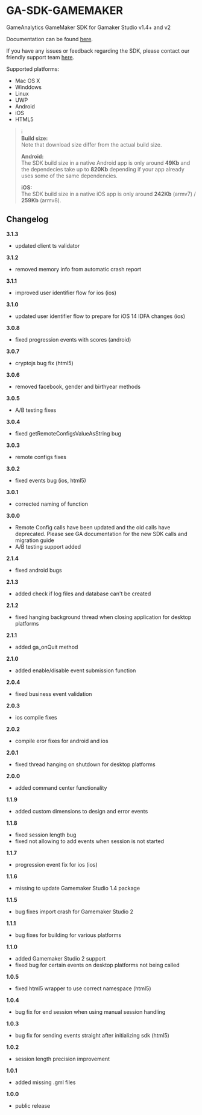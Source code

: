 GA-SDK-GAMEMAKER
================

GameAnalytics GameMaker SDK for Gamaker Studio v1.4+ and v2

Documentation can be found [here](https://gameanalytics.com/docs/gamemaker-sdk).

If you have any issues or feedback regarding the SDK, please contact our friendly support team [here](https://gameanalytics.com/contact).

Supported platforms:

* Mac OS X
* Winddows
* Linux
* UWP
* Android
* iOS
* HTML5


> :information_source:   
> **Build size:**   
> Note that download size differ from the actual build size.   
>   
> **Android:**   
> The SDK build size in a native Android app is only around **49Kb** and the dependecies take up to **820Kb** depending if your app already uses some of the same dependencies.   
>   
> **iOS:**   
> The SDK build size in a native iOS app is only around **242Kb** (armv7) / **259Kb** (armv8).

Changelog
---------
<!--(CHANGELOG_TOP)-->
**3.1.3**
* updated client ts validator

**3.1.2**
* removed memory info from automatic crash report

**3.1.1**
* improved user identifier flow for ios (ios)

**3.1.0**
* updated user identifier flow to prepare for iOS 14 IDFA changes (ios)

**3.0.8**
* fixed progression events with scores (android)

**3.0.7**
* cryptojs bug fix (html5)

**3.0.6**
* removed facebook, gender and birthyear methods

**3.0.5**
* A/B testing fixes

**3.0.4**
* fixed getRemoteConfigsValueAsString bug

**3.0.3**
* remote configs fixes

**3.0.2**
* fixed events bug (ios, html5)

**3.0.1**
* corrected naming of function

**3.0.0**
* Remote Config calls have been updated and the old calls have deprecated. Please see GA documentation for the new SDK calls and migration guide
* A/B testing support added

**2.1.4**
* fixed android bugs

**2.1.3**
* added check if log files and database can't be created

**2.1.2**
* fixed hanging background thread when closing application for desktop platforms

**2.1.1**
* added ga_onQuit method

**2.1.0**
* added enable/disable event submission function

**2.0.4**
* fixed business event validation

**2.0.3**
* ios compile fixes

**2.0.2**
* compile eror fixes for android and ios

**2.0.1**
* fixed thread hanging on shutdown for desktop platforms

**2.0.0**
* added command center functionality

**1.1.9**
* added custom dimensions to design and error events

**1.1.8**
* fixed session length bug
* fixed not allowing to add events when session is not started

**1.1.7**
* progression event fix for ios (ios)

**1.1.6**
* missing to update Gamemaker Studio 1.4 package

**1.1.5**
* bug fixes import crash for Gamemaker Studio 2

**1.1.1**
* bug fixes for building for various platforms

**1.1.0**
* added Gamemaker Studio 2 support
* fixed bug for certain events on desktop platforms not being called

**1.0.5**
* fixed html5 wrapper to use correct namespace (html5)

**1.0.4**
* bug fix for end session when using manual session handling

**1.0.3**
* bug fix for sending events straight after initializing sdk (html5)

**1.0.2**
* session length precision improvement

**1.0.1**
* added missing .gml files

**1.0.0**
* public release
